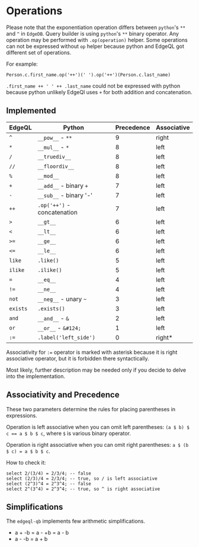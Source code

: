 # Operations

Please note that the exponentiation operation differs between `python`'s `**` and `^` in `EdgeDB`. 
Query builder is using `python`'s `**` binary operator.
Any operation may be performed with `.op(operation)` helper. 
Some operations can not be expressed without `op` helper because python and EdgeQL 
got different set of operations. 

For example:
```
Person.c.first_name.op('++')(' ').op('++')(Person.c.last_name)
```
`.first_name ++ ' ' ++ .last_name` could not be expressed with python because 
python unlikely EdgeQl uses `+` for both addition and concatenation.  

## Implemented

| EdgeQL   | Python                      | Precedence     | Associative |
|----------|-----------------------------|----------------|-------------|
| `^`      | `__pow__` - `**`            | 9              | right       |
| `*`      | `__mul__` - `*`             | 8              | left        |
| `/`      | `__truediv__`               | 8              | left        |
| `//`     | `__floordiv__`              | 8              | left        |
| `%`      | `__mod__`                   | 8              | left        |
| `+`      | `__add__` - binary `+`      | 7              | left        |
| `-`      | `__sub__` - binary '-'      | 7              | left        |
| `++`     | `.op('++')` - concatenation | 7              | left        |
| `>`      | `__gt__`                    | 6              | left        |
| `<`      | `__lt__`                    | 6              | left        |
| `>=`     | `__ge__`                    | 6              | left        |
| `<=`     | `__le__`                    | 6              | left        |
| `like`   | `.like()`                   | 5              | left        |
| `ilike`  | `.ilike()`                  | 5              | left        |
| `=`      | `__eq__`                    | 4              | left        |
| `!=`     | `__ne__`                    | 4              | left        |
| `not`    | `__neg__` - unary `~`       | 3              | left        |
| `exists` | `.exists()`                 | 3              | left        |
| `and`    | `__and__` - `&`             | 2              | left        |
| `or`     | `__or__` - `&#124;`         | 1              | left        |
| `:=`     | `.label('left_side')`       | 0              | right*      |

Associativity for `:=` operator is marked with asterisk because it is 
right associative operator, but it is forbidden there syntactically.

Most likely, further description may be needed only if you decide to delve into the implementation.

## Associativity and Precedence
These two parameters determine the rules for placing parentheses in expressions.

Operation is left associative when you can omit left parentheses: `(a $ b) $ c == a $ b $ c`, where `$` is various binary operator.

Operation is right associative when you can omit right parentheses: `a $ (b $ c) = a $ b $ c`.

How to check it:
```
select 2/(3/4) = 2/3/4; -- false
select (2/3)/4 = 2/3/4; -- true, so / is left associative
select (2^3)^4 = 2^3^4; -- false
select 2^(3^4) = 2^3^4; -- true, so ^ is right associative
```

## Simplifications
The `edgeql-qb` implements few arithmetic simplifications.

* a + -b = a - +b = a - b
* a - -b = a + b
